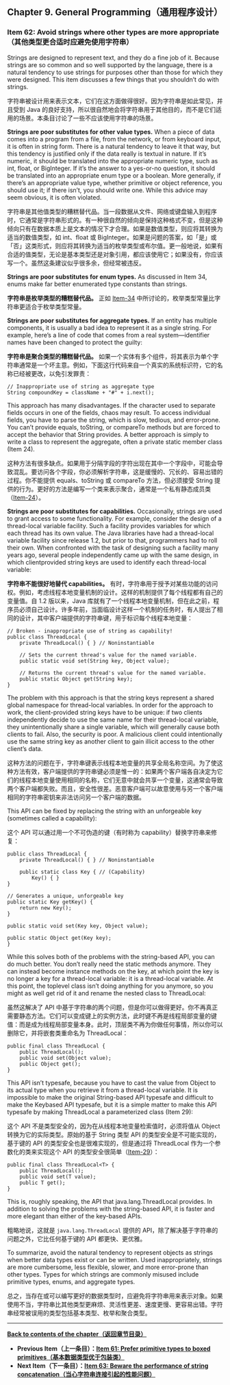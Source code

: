 ## Chapter 9. General Programming（通用程序设计）

### Item 62: Avoid strings where other types are more appropriate（其他类型更合适时应避免使用字符串）

Strings are designed to represent text, and they do a fine job of it. Because strings are so common and so well supported by the language, there is a natural tendency to use strings for purposes other than those for which they were designed. This item discusses a few things that you shouldn’t do with strings.

字符串被设计用来表示文本，它们在这方面做得很好。因为字符串是如此常见，并且受到 Java 的良好支持，所以很自然地会将字符串用于其他目的，而不是它们适用的场景。本条目讨论了一些不应该使用字符串的场景。

**Strings are poor substitutes for other value types.** When a piece of data comes into a program from a file, from the network, or from keyboard input, it is often in string form. There is a natural tendency to leave it that way, but this tendency is justified only if the data really is textual in nature. If it’s numeric, it should be translated into the appropriate numeric type, such as int, float, or BigInteger. If it’s the answer to a yes-or-no question, it should be translated into an appropriate enum type or a boolean. More generally, if there’s an appropriate value type, whether primitive or object reference, you should use it; if there isn’t, you should write one. While this advice may seem obvious, it is often violated.

字符串是其他值类型的糟糕替代品。当一段数据从文件、网络或键盘输入到程序时，它通常是字符串形式的。有一种很自然的倾向是保持这种格式不变，但是这种倾向只有在数据本质上是文本的情况下才合理。如果是数值类型，则应将其转换为适当的数值类型，如 int、float 或 BigInteger。如果是问题的答案，如「是」或「否」这类形式，则应将其转换为适当的枚举类型或布尔值。更一般地说，如果有合适的值类型，无论是基本类型还是对象引用，都应该使用它；如果没有，你应该写一个。虽然这条建议似乎很多余，但经常被违反。

**Strings are poor substitutes for enum types.** As discussed in Item 34, enums make far better enumerated type constants than strings.

**字符串是枚举类型的糟糕替代品。** 正如 [Item-34](../Chapter-6/Chapter-6-Item-34-Use-enums-instead-of-int-constants.md) 中所讨论的，枚举类型常量比字符串更适合于枚举类型常量。

**Strings are poor substitutes for aggregate types.** If an entity has multiple components, it is usually a bad idea to represent it as a single string. For example, here’s a line of code that comes from a real system—identifier names have been changed to protect the guilty:

**字符串是聚合类型的糟糕替代品。** 如果一个实体有多个组件，将其表示为单个字符串通常是一个坏主意。例如，下面这行代码来自一个真实的系统标识符，它的名称已经被更改，以免引发罪责：

```
// Inappropriate use of string as aggregate type
String compoundKey = className + "#" + i.next();
```

This approach has many disadvantages. If the character used to separate fields occurs in one of the fields, chaos may result. To access individual fields, you have to parse the string, which is slow, tedious, and error-prone. You can’t provide equals, toString, or compareTo methods but are forced to accept the behavior that String provides. A better approach is simply to write a class to represent the aggregate, often a private static member class (Item 24).

这种方法有很多缺点。如果用于分隔字段的字符出现在其中一个字段中，可能会导致混乱。要访问各个字段，你必须解析字符串，这是缓慢的、冗长的、容易出错的过程。你不能提供 equals、toString 或 compareTo 方法，但必须接受 String 提供的行为。更好的方法是编写一个类来表示聚合，通常是一个私有静态成员类（[Item-24](../Chapter-4/Chapter-4-Item-24-Favor-static-member-classes-over-nonstatic.md)）。

**Strings are poor substitutes for capabilities.** Occasionally, strings are used to grant access to some functionality. For example, consider the design of a thread-local variable facility. Such a facility provides variables for which each thread has its own value. The Java libraries have had a thread-local variable facility since release 1.2, but prior to that, programmers had to roll their own. When confronted with the task of designing such a facility many years ago, several people independently came up with the same design, in which clientprovided string keys are used to identify each thread-local variable:

**字符串不能很好地替代 capabilities。** 有时，字符串用于授予对某些功能的访问权。例如，考虑线程本地变量机制的设计。这样的机制提供了每个线程都有自己的变量值。自 1.2 版以来，Java 库就有了一个线程本地变量机制，但在此之前，程序员必须自己设计。许多年前，当面临设计这样一个机制的任务时，有人提出了相同的设计，其中客户端提供的字符串键，用于标识每个线程本地变量：

```
// Broken - inappropriate use of string as capability!
public class ThreadLocal {
    private ThreadLocal() { } // Noninstantiable

    // Sets the current thread's value for the named variable.
    public static void set(String key, Object value);

    // Returns the current thread's value for the named variable.
    public static Object get(String key);
}
```

The problem with this approach is that the string keys represent a shared global namespace for thread-local variables. In order for the approach to work, the client-provided string keys have to be unique: if two clients independently decide to use the same name for their thread-local variable, they unintentionally share a single variable, which will generally cause both clients to fail. Also, the security is poor. A malicious client could intentionally use the same string key as another client to gain illicit access to the other client’s data.

这种方法的问题在于，字符串键表示线程本地变量的共享全局名称空间。为了使这种方法有效，客户端提供的字符串键必须是惟一的：如果两个客户端各自决定为它们的线程本地变量使用相同的名称，它们无意中就会共享一个变量，这通常会导致两个客户端都失败。而且，安全性很差。恶意客户端可以故意使用与另一个客户端相同的字符串密钥来非法访问另一个客户端的数据。

This API can be fixed by replacing the string with an unforgeable key (sometimes called a capability):

这个 API 可以通过用一个不可伪造的键（有时称为 capability）替换字符串来修复：

```
public class ThreadLocal {
    private ThreadLocal() { } // Noninstantiable

    public static class Key { // (Capability)
        Key() { }
}

// Generates a unique, unforgeable key
public static Key getKey() {
    return new Key();
}

public static void set(Key key, Object value);

public static Object get(Key key);
}
```

While this solves both of the problems with the string-based API, you can do much better. You don’t really need the static methods anymore. They can instead become instance methods on the key, at which point the key is no longer a key for a thread-local variable: it is a thread-local variable. At this point, the toplevel class isn’t doing anything for you anymore, so you might as well get rid of it and rename the nested class to ThreadLocal:

虽然这解决了 API 中基于字符串的两个问题，但是你可以做得更好。你不再真正需要静态方法。它们可以变成键上的实例方法，此时键不再是线程局部变量的键值：而是成为线程局部变量本身。此时，顶层类不再为你做任何事情，所以你可以删除它，并将嵌套类重命名为 ThreadLocal：

```
public final class ThreadLocal {
    public ThreadLocal();
    public void set(Object value);
    public Object get();
}
```

This API isn’t typesafe, because you have to cast the value from Object to its actual type when you retrieve it from a thread-local variable. It is impossible to make the original String-based API typesafe and difficult to make the Keybased API typesafe, but it is a simple matter to make this API typesafe by making ThreadLocal a parameterized class (Item 29):

这个 API 不是类型安全的，因为在从线程本地变量检索值时，必须将值从 Object 转换为它的实际类型。原始的基于 String 类型 API 的类型安全是不可能实现的，基于键的 API 的类型安全也是很难实现的，但是通过将 ThreadLocal 作为一个参数化的类来实现这个 API 的类型安全很简单（[Item-29](../Chapter-5/Chapter-5-Item-29-Favor-generic-types.md)）：

```
public final class ThreadLocal<T> {
    public ThreadLocal();
    public void set(T value);
    public T get();
}
```

This is, roughly speaking, the API that java.lang.ThreadLocal provides. In addition to solving the problems with the string-based API, it is faster and more elegant than either of the key-based APIs.

粗略地说，这就是 `java.lang.ThreadLocal` 提供的 API，除了解决基于字符串的问题之外，它比任何基于键的 API 都更快、更优雅。

To summarize, avoid the natural tendency to represent objects as strings when better data types exist or can be written. Used inappropriately, strings are more cumbersome, less flexible, slower, and more error-prone than other types. Types for which strings are commonly misused include primitive types, enums, and aggregate types.

总之，当存在或可以编写更好的数据类型时，应避免将字符串用来表示对象。如果使用不当，字符串比其他类型更麻烦、灵活性更差、速度更慢、更容易出错。字符串经常被误用的类型包括基本类型、枚举和聚合类型。

---
**[Back to contents of the chapter（返回章节目录）](../Chapter-9/Chapter-9-Introduction.md)**
- **Previous Item（上一条目）：[Item 61: Prefer primitive types to boxed primitives（基本数据类型优于包装类）](../Chapter-9/Chapter-9-Item-61-Prefer-primitive-types-to-boxed-primitives.md)**
- **Next Item（下一条目）：[Item 63: Beware the performance of string concatenation（当心字符串连接引起的性能问题）](../Chapter-9/Chapter-9-Item-63-Beware-the-performance-of-string-concatenation.md)**
